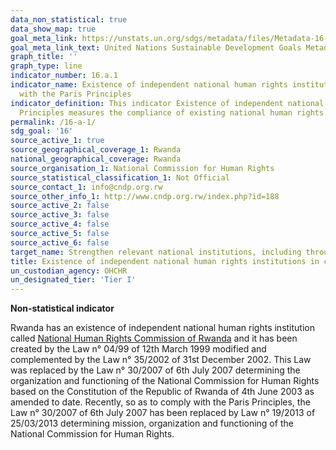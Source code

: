 ```yaml
---
data_non_statistical: true
data_show_map: true
goal_meta_link: https://unstats.un.org/sdgs/metadata/files/Metadata-16-0a-01.pdf
goal_meta_link_text: United Nations Sustainable Development Goals Metadata (pdf 1361kB)
graph_title: ''
graph_type: line
indicator_number: 16.a.1
indicator_name: Existence of independent national human rights institutions in compliance
  with the Paris Principles
indicator_definition: This indicator Existence of independent national human rights institutions in compliance with the Paris
  Principles measures the compliance of existing national human rights institutions with the Principles relating to the Status of         National Institutions (The Paris Principles), which were adopted by the General Assembly (resolution 48/134) based on the rules of       procedure of the Global Alliance of National Human Rights Institutions (GANHRI, formerly the International Coordinating Committee of     National Institutions for the Promotion and Protection of Human Rights or ICC).
permalink: /16-a-1/
sdg_goal: '16'
source_active_1: true
source_geographical_coverage_1: Rwanda
national_geographical_coverage: Rwanda
source_organisation_1: National Commission for Human Rights 
source_statistical_classification_1: Not Official
source_contact_1: info@cndp.org.rw  
source_other_info_1: http://www.cndp.org.rw/index.php?id=188
source_active_2: false
source_active_3: false
source_active_4: false
source_active_5: false
source_active_6: false
target_name: Strengthen relevant national institutions, including through international cooperation, for building capacity at all levels, in particular in developing countries, to prevent violence and combat terrorism and crime
title: Existence of independent national human rights institutions in compliance with the Paris Principles
un_custodian_agency: OHCHR
un_designated_tier: 'Tier I'
---
```

**Non-statistical indicator**

Rwanda has an existence of independent national human rights institution called [National Human Rights Commission of Rwanda](http://www.cndp.org.rw/index.php?id=188) and it has been created by the Law n° 04/99 of 12th March 1999 modified and complemented by the Law n° 35/2002 of 31st December 2002. This Law was replaced by the Law n° 30/2007 of 6th July 2007 determining the organization and functioning of the National Commission for Human Rights based on the Constitution of the Republic of Rwanda of 4th June 2003 as amended to date. Recently, so as to comply with the Paris Principles, the Law n° 30/2007 of 6th July 2007 has been replaced by Law n° 19/2013 of 25/03/2013 determining mission, organization and functioning of the National Commission for Human Rights.
